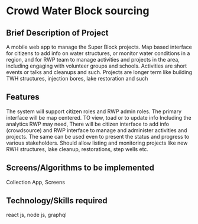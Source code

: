 # Crowd Water Block sourcing

## Brief Description of Project
A mobile web app to manage the Super Block projects. Map based interface for citizens to add info on water structures, or monitor water conditions in a region, and for RWP team to manage activities and projects in the area, including engaging with volunteer groups and schools. Activities are short events or talks and cleanups and such. Projects are longer term like building TWH structures, injection bores, lake restoration and such   

## Features
The system will support citizen roles and RWP admin roles. The primary interface will be map centered. TO view, toad or to update info Including the analytics RWP may need, There will be citizen interface to add info (crowdsource) and RWP interface to manage and administer activities and projects. The same can be used even to present the status and progress to various stakeholders. Should allow listing and monitoring projects like new RWH structures, lake cleanup, restorations, step wells etc.  

## Screens/Algorithms to be implemented
Collection App, Screens  

## Technology/Skills required
react js, node js,  graphql  



